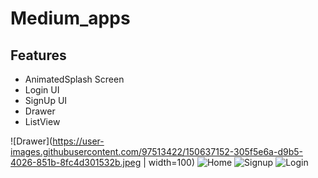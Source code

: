 # Medium_apps

## Features
- AnimatedSplash Screen
- Login UI
- SignUp UI
- Drawer
- ListView


![Drawer](https://user-images.githubusercontent.com/97513422/150637152-305f5e6a-d9b5-4026-851b-8fc4d301532b.jpeg | width=100)
![Home](https://user-images.githubusercontent.com/97513422/150637158-5f18cdaf-e684-4d31-abfb-4430f9325866.jpeg)
![Signup](https://user-images.githubusercontent.com/97513422/150637161-7f2900aa-52f8-4010-a6e2-4a4c38096ba7.jpeg)
![Login](https://user-images.githubusercontent.com/97513422/150637162-eb45b6df-862d-4c90-8f6c-06d9a59816ba.jpeg)
